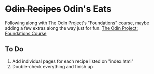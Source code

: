 # ~~Odin Recipes~~ Odin's Eats
Following along with The Odin Project's "Foundations" course, maybe adding a few extras along the way just for fun.
[The Odin Project: Foundations Course](https://www.theodinproject.com/lessons/foundations-recipes)

## To Do
1. Add individual pages for each recipe listed on "index.html"
2. Double-check everything and finish up